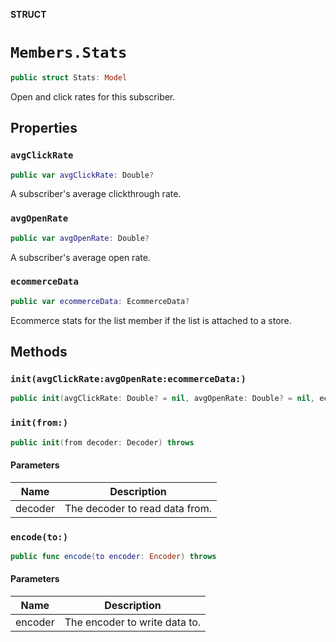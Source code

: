 **STRUCT**

# `Members.Stats`

```swift
public struct Stats: Model
```

Open and click rates for this subscriber.

## Properties
### `avgClickRate`

```swift
public var avgClickRate: Double?
```

A subscriber's average clickthrough rate.

### `avgOpenRate`

```swift
public var avgOpenRate: Double?
```

A subscriber's average open rate.

### `ecommerceData`

```swift
public var ecommerceData: EcommerceData?
```

Ecommerce stats for the list member if the list is attached to a store.

## Methods
### `init(avgClickRate:avgOpenRate:ecommerceData:)`

```swift
public init(avgClickRate: Double? = nil, avgOpenRate: Double? = nil, ecommerceData: EcommerceData? = nil)
```

### `init(from:)`

```swift
public init(from decoder: Decoder) throws
```

#### Parameters

| Name | Description |
| ---- | ----------- |
| decoder | The decoder to read data from. |

### `encode(to:)`

```swift
public func encode(to encoder: Encoder) throws
```

#### Parameters

| Name | Description |
| ---- | ----------- |
| encoder | The encoder to write data to. |
